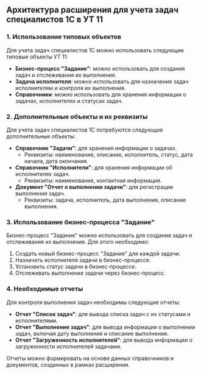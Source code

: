 ## Архитектура расширения для учета задач специалистов 1С в УТ 11

### 1. Использование типовых объектов

Для учета задач специалистов 1С можно использовать следующие типовые объекты УТ 11:

* **Бизнес-процесс "Задание"**: можно использовать для создания задач и отслеживания их выполнения.
* **Задача исполнителя**: можно использовать для назначения задач исполнителям и контроля их выполнения.
* **Справочники**: можно использовать для хранения информации о задачах, исполнителях и статусах задач.

### 2. Дополнительные объекты и их реквизиты

Для учета задач специалистов 1С потребуются следующие дополнительные объекты:

* **Справочник "Задачи"**: для хранения информации о задачах.
	+ Реквизиты: наименование, описание, исполнитель, статус, дата начала, дата окончания.
* **Справочник "Исполнители"**: для хранения информации об исполнителях задач.
	+ Реквизиты: наименование, контактная информация.
* **Документ "Отчет о выполнении задачи"**: для регистрации выполнения задач.
	+ Реквизиты: задача, исполнитель, дата выполнения, описание выполнения.

### 3. Использование бизнес-процесса "Задание"

Бизнес-процесс "Задание" можно использовать для создания задач и отслеживания их выполнения. Для этого необходимо:

1. Создать новый бизнес-процесс "Задание" для каждой задачи.
2. Назначить исполнителя задачи в бизнес-процессе.
3. Установить статус задачи в бизнес-процессе.
4. Отслеживать выполнение задачи через бизнес-процесс.

### 4. Необходимые отчеты

Для контроля выполнения задач необходимы следующие отчеты:

* **Отчет "Список задач"**: для вывода списка задач с их статусами и исполнителями.
* **Отчет "Выполнение задач"**: для вывода информации о выполнении задач, включая дату выполнения и описание выполнения.
* **Отчет "Загруженность исполнителей"**: для вывода информации о загруженности исполнителей задачами.

Отчеты можно формировать на основе данных справочников и документов, созданных в рамках расширения.